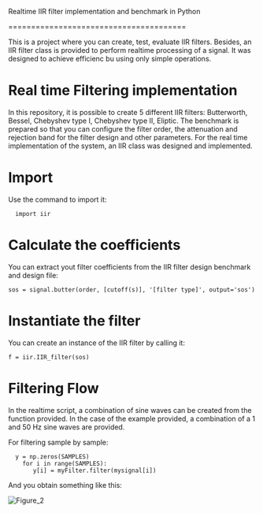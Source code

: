 
Realtime IIR filter implementation and benchmark in Python

=======================================


This is a project where you can create, test, evaluate IIR filters. Besides, an IIR filter class is provided to perform realtime
processing of a signal. It was designed to achieve efficienc bu using only simple operations. 

Real time Filtering implementation
=======

In this repository, it is possible to create 5 different IIR filters: Butterworth, Bessel, Chebyshev type I, Chebyshev type II, Eliptic. The benchmark is prepared so that you can configure the filter order, the attenuation and rejection band for the filter design and other parameters. For the real time implementation of the system, an IIR class was designed and implemented. 

Import
======

Use the command to import it:
```
  import iir
```
Calculate the coefficients
==========================

You can extract yout filter coefficients from the IIR filter design benchmark and design file:

    sos = signal.butter(order, [cutoff(s)], '[filter type]', output='sos')


Instantiate the filter
==================

You can create an instance of the IIR filter by calling it:

    f = iir.IIR_filter(sos)

Filtering Flow
====

In the realtime script, a combination of sine waves can be created from the function provided. In the case of the example provided, a combination of a 1 and 50 Hz sine waves are provided.

For filtering sample by sample:
````
  y = np.zeros(SAMPLES)
    for i in range(SAMPLES):
       y[i] = myFilter.filter(mysignal[i])
````

And you obtain something like this:

![Figure_2](https://user-images.githubusercontent.com/16301652/101928475-ee7a5700-3bd5-11eb-9cdb-1f15a0c49a4d.png)










